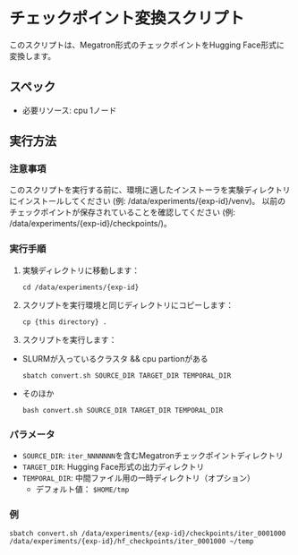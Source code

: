 # チェックポイント変換スクリプト

このスクリプトは、Megatron形式のチェックポイントをHugging Face形式に変換します。

## スペック
- 必要リソース: cpu 1ノード

## 実行方法

### 注意事項
このスクリプトを実行する前に、環境に適したインストーラを実験ディレクトリにインストールしてください (例: /data/experiments/{exp-id}/venv)。
以前のチェックポイントが保存されていることを確認してください (例: /data/experiments/{exp-id}/checkpoints/)。

### 実行手順

1. 実験ディレクトリに移動します：
    ```shell
    cd /data/experiments/{exp-id}
    ```

2. スクリプトを実行環境と同じディレクトリにコピーします：
    ```shell
    cp {this directory} .
    ```

3. スクリプトを実行します：
  - SLURMが入っているクラスタ && cpu partionがある
    ```shell
    sbatch convert.sh SOURCE_DIR TARGET_DIR TEMPORAL_DIR
    ```
  - そのほか
    ```shell
    bash convert.sh SOURCE_DIR TARGET_DIR TEMPORAL_DIR
    ```


### パラメータ

- `SOURCE_DIR`: `iter_NNNNNNN`を含むMegatronチェックポイントディレクトリ
- `TARGET_DIR`: Hugging Face形式の出力ディレクトリ
- `TEMPORAL_DIR`: 中間ファイル用の一時ディレクトリ（オプション）
  - デフォルト値： `$HOME/tmp`

### 例

```shell
sbatch convert.sh /data/experiments/{exp-id}/checkpoints/iter_0001000 /data/experiments/{exp-id}/hf_checkpoints/iter_0001000 ~/temp
```

